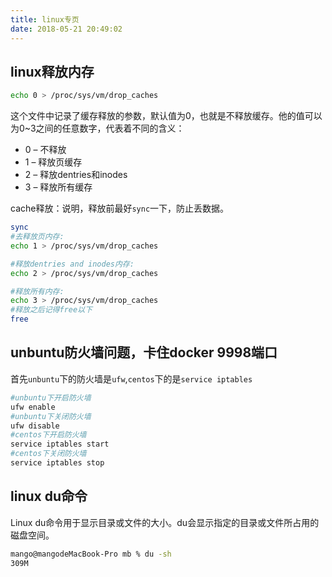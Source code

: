 ```yaml
---
title: linux专页
date: 2018-05-21 20:49:02
---
```


## linux释放内存
``` bash
echo 0 > /proc/sys/vm/drop_caches
```
这个文件中记录了缓存释放的参数，默认值为0，也就是不释放缓存。他的值可以为0~3之间的任意数字，代表着不同的含义：
* 0 – 不释放
* 1 – 释放页缓存
* 2 – 释放dentries和inodes
* 3 – 释放所有缓存

cache释放：说明，释放前最好`sync`一下，防止丢数据。
``` bash
sync
#去释放页内存:
echo 1 > /proc/sys/vm/drop_caches

#释放dentries and inodes内存:
echo 2 > /proc/sys/vm/drop_caches

#释放所有内存:
echo 3 > /proc/sys/vm/drop_caches
#释放之后记得free以下
free
```
## unbuntu防火墙问题，卡住docker 9998端口
首先`unbuntu`下的防火墙是`ufw`,`centos`下的是`service iptables`
``` bash
#unbuntu下开启防火墙
ufw enable
#unbuntu下关闭防火墙
ufw disable
#centos下开启防火墙
service iptables start
#centos下关闭防火墙
service iptables stop
```

## linux du命令
Linux du命令用于显示目录或文件的大小。du会显示指定的目录或文件所占用的磁盘空间。
``` bash
mango@mangodeMacBook-Pro mb % du -sh
309M
```






